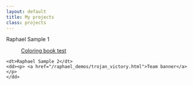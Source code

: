 ```yaml
---
layout: default
title: My projects
class: projects
---
```


<dl>
  <dt>Raphael Sample 1</dt>
	<dd><p> <a href="/raphael_demos/colored_circle.html">Coloring book test</a></p>
	</dd>
	
	<dt>Raphael Sample 2</dt>
	<dd><p> <a href="/raphael_demos/trojan_victory.html">Team banner</a></p>
	</dd>
</dl>